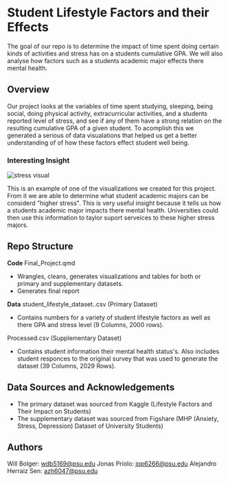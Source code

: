 # Student Lifestyle Factors and their Effects

The goal of our repo is to determine the impact of time spent doing certain kinds of activities and stress has on a students cumulative GPA. We will also analyse how factors such as a students academic major effects there mental health.


## Overview
Our project looks at the variables of time spent studying, sleeping, being social, doing physical activity, extracurricular activities, and a students reported level of stress, and see if any of them have a strong relation on the resulting cumulative GPA of a given student. To acomplish this we generated a serious of data visualations that helped us get a better understanding of of how these factors effect student well being. 


### Interesting Insight
![stress visual](https://github.com/user-attachments/assets/3531f6ae-4686-42fc-9726-0d6eab749bf6)

This is an example of one of the visualizations we created for this project. From it we are able to determine what student academic majors can be considerd "higher stress". This is very useful insight because it tells us how a students academic major impacts there mental health. Universities could then use this information to taylor suport serveices to these higher stress majors. 


## Repo Structure
**Code**
Final_Project.qmd
  - Wrangles, cleans, generates visualizations and tables for both or primary and supplementary datasets.
  - Generates final report

**Data**
student_lifestyle_dataset..csv (Primary Dataset)
  - Contains numbers for a variety of student lifestyle factors as well as there GPA and stress level (9 Columns, 2000 rows).

Processed.csv (Supplementary Dataset)
  - Contains student information their mental health status's. Also includes student responces to the original survey that was used to generate the dataset (39 Columns, 2029 Rows).



## Data Sources and Acknowledgements
- The primary dataset was sourced from Kaggle (Lifestyle Factors and Their Impact on Students)
- The supplementary dataset was sourced from Figshare (MHP (Anxiety, Stress, Depression) Dataset of University Students)

## Authors
Will Bolger: wdb5169@psu.edu
Jonas Priolo: jpp6266@psu.edu
Alejandro Herraiz Sen: azh6047@psu.edu

